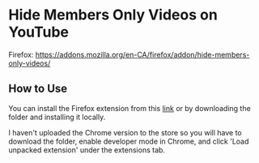 # Hide Members Only Videos on YouTube
Firefox: https://addons.mozilla.org/en-CA/firefox/addon/hide-members-only-videos/

## How to Use
You can install the Firefox extension from this [link](https://addons.mozilla.org/en-CA/firefox/addon/hide-members-only-videos/) or by downloading the folder and installing it locally.

I haven't uploaded the Chrome version to the store so you will have to download the folder, enable developer mode in Chrome, and click 'Load unpacked extension' under the extensions tab.

